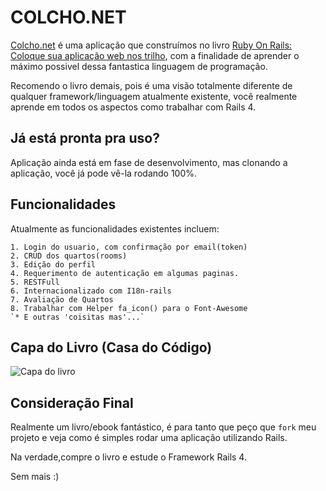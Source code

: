COLCHO.NET
==========

[Colcho.net](Colcho.net) é uma aplicação que construímos no livro [Ruby On Rails: Coloque sua aplicação web nos trilho](http://casadocodigo.com.br/products/ruby-on-rails-coloque-sua-aplicacao-web-nos-trilhos), com a finalidade de aprender o máximo possivel dessa fantastica linguagem de programação.

Recomendo o livro demais, pois é uma visão totalmente diferente de qualquer framework/linguagem atualmente existente, você realmente aprende em todos os aspectos como trabalhar com Rails 4.

Já está pronta pra uso?
-----------------------
Aplicação ainda está em fase de desenvolvimento, mas clonando a aplicação, você já pode vê-la rodando 100%.

Funcionalidades
---------------

Atualmente as funcionalidades existentes incluem:

	1. Login do usuario, com confirmação por email(token)
	2. CRUD dos quartos(rooms)
	3. Edição do perfil
	4. Requerimento de autenticação em algumas paginas.
	5. RESTFull
	6. Internacionalizado com I18n-rails
    7. Avaliação de Quartos
    8. Trabalhar com Helper fa_icon() para o Font-Awesome
	`* E outras 'coisitas mas'...`

Capa do Livro (Casa do Código)
-----------------------------
![Capa do livro](http://cdn.shopify.com/s/files/1/0155/7645/products/rubyonrails-thumb-max_large.jpeg)

Consideração Final
-----------------
Realmente um livro/ebook fantástico, é para tanto que peço que `fork` meu projeto e veja como é simples rodar uma aplicação utilizando Rails.

Na verdade,compre o livro e estude o Framework Rails 4.

Sem mais :)
